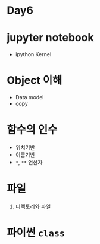 # Day6

# jupyter notebook

 - ipython Kernel
 

# Object 이해
 - Data model
 - copy

# 함수의 인수

 - 위치기반
 - 이름기반
 - `*`, `**` 연산자

# 파일

1. 디렉토리와 파일


# 파이썬 `class`
